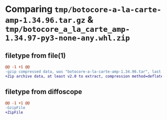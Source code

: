 # Comparing `tmp/botocore-a-la-carte-amp-1.34.96.tar.gz` & `tmp/botocore_a_la_carte_amp-1.34.97-py3-none-any.whl.zip`

## filetype from file(1)

```diff
@@ -1 +1 @@
-gzip compressed data, was "botocore-a-la-carte-amp-1.34.96.tar", last modified: Thu May  2 01:01:12 2024, max compression
+Zip archive data, at least v2.0 to extract, compression method=deflate
```

## filetype from diffoscope

```diff
@@ -1 +1 @@
-GzipFile
+ZipFile
```

